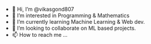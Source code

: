 - 👋 Hi, I’m @vikasgond807
- 👀 I’m interested in Programming & Mathematics
- 🌱 I’m currently learning Machine Learning & Web dev.
- 💞️ I’m looking to collaborate on ML based projects.
- 📫 How to reach me ...

<!---
vikasgond807/vikasgond807 is a ✨ special ✨ repository because its `README.md` (this file) appears on your GitHub profile.
You can click the Preview link to take a look at your changes.
--->

